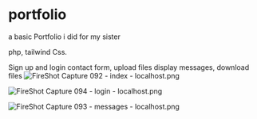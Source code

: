 # portfolio
a basic Portfolio i did for my sister

php, tailwind Css. 

Sign up and login
contact form, upload files
display messages, download files
![FireShot Capture 092 - index - localhost.png](..%2F..%2F..%2FUsers%2FGhassenDhaoui%2FDownloads%2FFireShot%20Capture%20092%20-%20index%20-%20localhost.png)

![FireShot Capture 094 - login - localhost.png](..%2F..%2F..%2FUsers%2FGhassenDhaoui%2FDownloads%2FFireShot%20Capture%20094%20-%20login%20-%20localhost.png)

![FireShot Capture 093 - messages - localhost.png](..%2F..%2F..%2FUsers%2FGhassenDhaoui%2FDownloads%2FFireShot%2FFireShot%20Capture%20093%20-%20messages%20-%20localhost.png)